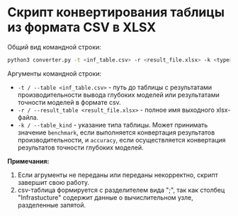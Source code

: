 # Скрипт конвертирования таблицы из формата CSV в XLSX

Общий вид командной строки:

```bash
python3 converter.py -t <inf_table.csv> -r <result_file.xlsx> -k <type>
```

Аргументы командной строки:

- `-t / --table <inf_table.csv>` - путь до таблицы с результатами
  производительности вывода глубоких моделей или результатами точности
  моделей в формате csv.
- `-r / --result_table <result_file.xlsx>` - полное имя выходного xlsx-файла.
- `-k / --table_kind` - указание типа таблицы. Может принимать значение
  `benchmark`, если выполняется конвертация результатов производительности,
  и `accuracy`, если осуществляется конвертация результатов точности
  глубоких моделей.


**Примечания:**

1. Если агрументы не переданы или переданы некорректно, скрипт завершит
   свою работу.
1. csv-таблица формируется с разделителем вида ";", так как столбец 
   "Infrastucture" содержит данные о вычислительном узле, разделенные запятой.
